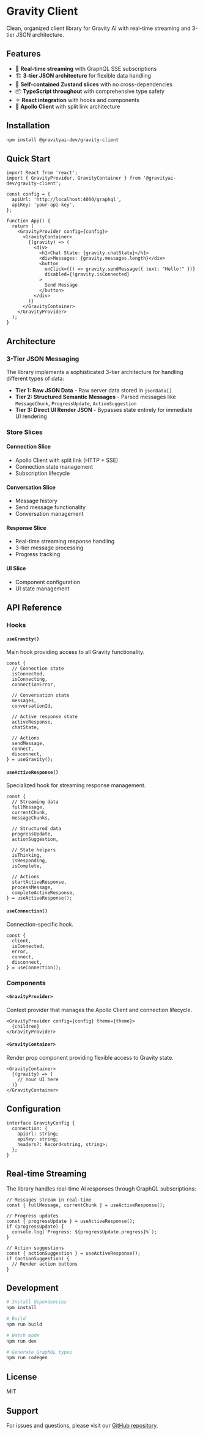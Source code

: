 # Gravity Client

Clean, organized client library for Gravity AI with real-time streaming and 3-tier JSON architecture.

## Features

- 🚀 **Real-time streaming** with GraphQL SSE subscriptions
- 🏗️ **3-tier JSON architecture** for flexible data handling
- 🎯 **Self-contained Zustand slices** with no cross-dependencies
- 📦 **TypeScript throughout** with comprehensive type safety
- ⚛️ **React integration** with hooks and components
- 🔄 **Apollo Client** with split link architecture

## Installation

```bash
npm install @gravityai-dev/gravity-client
```

## Quick Start

```tsx
import React from 'react';
import { GravityProvider, GravityContainer } from '@gravityai-dev/gravity-client';

const config = {
  apiUrl: 'http://localhost:4000/graphql',
  apiKey: 'your-api-key',
};

function App() {
  return (
    <GravityProvider config={config}>
      <GravityContainer>
        {(gravity) => (
          <div>
            <h1>Chat State: {gravity.chatState}</h1>
            <div>Messages: {gravity.messages.length}</div>
            <button 
              onClick={() => gravity.sendMessage({ text: "Hello!" })}
              disabled={!gravity.isConnected}
            >
              Send Message
            </button>
          </div>
        )}
      </GravityContainer>
    </GravityProvider>
  );
}
```

## Architecture

### 3-Tier JSON Messaging

The library implements a sophisticated 3-tier architecture for handling different types of data:

- **Tier 1: Raw JSON Data** - Raw server data stored in `jsonData[]`
- **Tier 2: Structured Semantic Messages** - Parsed messages like `MessageChunk`, `ProgressUpdate`, `ActionSuggestion`
- **Tier 3: Direct UI Render JSON** - Bypasses state entirely for immediate UI rendering

### Store Slices

#### Connection Slice
- Apollo Client with split link (HTTP + SSE)
- Connection state management
- Subscription lifecycle

#### Conversation Slice  
- Message history
- Send message functionality
- Conversation management

#### Response Slice
- Real-time streaming response handling
- 3-tier message processing
- Progress tracking

#### UI Slice
- Component configuration
- UI state management

## API Reference

### Hooks

#### `useGravity()`
Main hook providing access to all Gravity functionality.

```tsx
const {
  // Connection state
  isConnected,
  isConnecting,
  connectionError,
  
  // Conversation state
  messages,
  conversationId,
  
  // Active response state
  activeResponse,
  chatState,
  
  // Actions
  sendMessage,
  connect,
  disconnect,
} = useGravity();
```

#### `useActiveResponse()`
Specialized hook for streaming response management.

```tsx
const {
  // Streaming data
  fullMessage,
  currentChunk,
  messageChunks,
  
  // Structured data
  progressUpdate,
  actionSuggestion,
  
  // State helpers
  isThinking,
  isResponding,
  isComplete,
  
  // Actions
  startActiveResponse,
  processMessage,
  completeActiveResponse,
} = useActiveResponse();
```

#### `useConnection()`
Connection-specific hook.

```tsx
const {
  client,
  isConnected,
  error,
  connect,
  disconnect,
} = useConnection();
```

### Components

#### `<GravityProvider>`
Context provider that manages the Apollo Client and connection lifecycle.

```tsx
<GravityProvider config={config} theme={theme}>
  {children}
</GravityProvider>
```

#### `<GravityContainer>`
Render prop component providing flexible access to Gravity state.

```tsx
<GravityContainer>
  {(gravity) => (
    // Your UI here
  )}
</GravityContainer>
```

## Configuration

```tsx
interface GravityConfig {
  connection: {
    apiUrl: string;
    apiKey: string;
    headers?: Record<string, string>;
  };
}
```

## Real-time Streaming

The library handles real-time AI responses through GraphQL subscriptions:

```tsx
// Messages stream in real-time
const { fullMessage, currentChunk } = useActiveResponse();

// Progress updates
const { progressUpdate } = useActiveResponse();
if (progressUpdate) {
  console.log(`Progress: ${progressUpdate.progress}%`);
}

// Action suggestions
const { actionSuggestion } = useActiveResponse();
if (actionSuggestion) {
  // Render action buttons
}
```

## Development

```bash
# Install dependencies
npm install

# Build
npm run build

# Watch mode
npm run dev

# Generate GraphQL types
npm run codegen
```

## License

MIT

## Support

For issues and questions, please visit our [GitHub repository](https://github.com/gravityai-dev/gravity-client).
